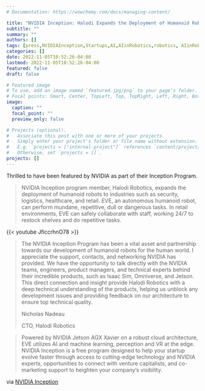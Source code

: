 ```yaml
---
# Documentation: https://wowchemy.com/docs/managing-content/

title: "NVIDIA Inception: Halodi Expands the Deployment of Humanoid Robots"
subtitle: ""
summary: ""
authors: []
tags: [press,NVIDIAInception,Startups,AI,AIinRobotics,robotics, AIinRobotics, robots, humanoidrobots, Jetson, startup, startupincubator]
categories: []
date: 2022-11-05T10:52:26-04:00
lastmod: 2022-11-05T10:52:26-04:00
featured: false
draft: false

# Featured image
# To use, add an image named `featured.jpg/png` to your page's folder.
# Focal points: Smart, Center, TopLeft, Top, TopRight, Left, Right, BottomLeft, Bottom, BottomRight.
image:
  caption: ""
  focal_point: ""
  preview_only: false

# Projects (optional).
#   Associate this post with one or more of your projects.
#   Simply enter your project's folder or file name without extension.
#   E.g. `projects = ["internal-project"]` references `content/project/deep-learning/index.md`.
#   Otherwise, set `projects = []`.
projects: []
---
```


Thrilled to have been featured by NVIDIA as part of their Inception Program.

> NVIDIA Inception program member, Halodi Robotics, expands the deployment of humanoid robots to industries such as security, logistics, healthcare, and retail.  EVE, an autonomous humanoid robot, can perform mundane, repetitive, dull or dangerous tasks. In retail environments, EVE can safely collaborate with staff, working 24/7 to restock shelves and do repetitive tasks.

{{< youtube JficcrhnO78 >}}

> The NVIDIA Inception Program has been a vital asset and partnership towards our development of humanoid robots for the human world. I appreciate the support, contacts, and networking NVIDIA has provided. We have the opportunity to talk directly with the NVIDIA teams, engineers, product managers, and technical experts behind their incredible products, such as Isaac Sim, Omniverse, and Jetson. This direct connection and insight provide Halodi Robotics with a deep technical understanding of the products, helping us unblock any development issues and providing feedback on our architecture to ensure top technical quality.
>
> Nicholas Nadeau
>
> CTO, Halodi Robotics

> Powered by NVIDIA Jetson AGX Xavier on a robust cloud architecture, EVE utilizes AI and machine learning, perception and VR at the edge. NVIDIA Inception is a free program designed to help your startup evolve faster through access to cutting-edge technology and NVIDIA experts, opportunities to connect with venture capitalists, and co-marketing support to heighten your company’s visibility.

via [NVIDIA Inception](https://www.youtube.com/watch?v=JficcrhnO78)
